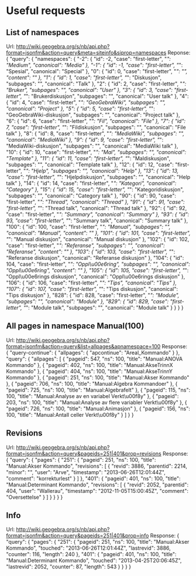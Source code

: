 # Useful requests

## List of namespaces
Url: http://wiki.geogebra.org/s/nb/api.php?format=jsonfm&action=query&meta=siteinfo&siprop=namespaces
Reponse:
{
    "query": {
        "namespaces": {
            "-2": {
                "id": -2,
                    "case": "first-letter",
                    "*": "Medium",
                    "canonical": "Media"
            },
                "-1": {
                    "id": -1,
                    "case": "first-letter",
                    "*": "Spesial",
                    "canonical": "Special"
                },
                "0": {
                    "id": 0,
                    "case": "first-letter",
                    "*": "",
                    "content": ""
                },
                "1": {
                    "id": 1,
                    "case": "first-letter",
                    "*": "Diskusjon",
                    "subpages": "",
                    "canonical": "Talk"
                },
                "2": {
                    "id": 2,
                    "case": "first-letter",
                    "*": "Bruker",
                    "subpages": "",
                    "canonical": "User"
                },
                "3": {
                    "id": 3,
                    "case": "first-letter",
                    "*": "Brukerdiskusjon",
                    "subpages": "",
                    "canonical": "User talk"
                },
                "4": {
                    "id": 4,
                    "case": "first-letter",
                    "*": "GeoGebraWiki",
                    "subpages": "",
                    "canonical": "Project"
                },
                "5": {
                    "id": 5,
                    "case": "first-letter",
                    "*": "GeoGebraWiki-diskusjon",
                    "subpages": "",
                    "canonical": "Project talk"
                },
                "6": {
                    "id": 6,
                    "case": "first-letter",
                    "*": "Fil",
                    "canonical": "File"
                },
                "7": {
                    "id": 7,
                    "case": "first-letter",
                    "*": "Fildiskusjon",
                    "subpages": "",
                    "canonical": "File talk"
                },
                "8": {
                    "id": 8,
                    "case": "first-letter",
                    "*": "MediaWiki",
                    "subpages": "",
                    "canonical": "MediaWiki"
                },
                "9": {
                    "id": 9,
                    "case": "first-letter",
                    "*": "MediaWiki-diskusjon",
                    "subpages": "",
                    "canonical": "MediaWiki talk"
                },
                "10": {
                    "id": 10,
                    "case": "first-letter",
                    "*": "Mal",
                    "subpages": "",
                    "canonical": "Template"
                },
                "11": {
                    "id": 11,
                    "case": "first-letter",
                    "*": "Maldiskusjon",
                    "subpages": "",
                    "canonical": "Template talk"
                },
                "12": {
                    "id": 12,
                    "case": "first-letter",
                    "*": "Hjelp",
                    "subpages": "",
                    "canonical": "Help"
                },
                "13": {
                    "id": 13,
                    "case": "first-letter",
                    "*": "Hjelpdiskusjon",
                    "subpages": "",
                    "canonical": "Help talk"
                },
                "14": {
                    "id": 14,
                    "case": "first-letter",
                    "*": "Kategori",
                    "canonical": "Category"
                },
                "15": {
                    "id": 15,
                    "case": "first-letter",
                    "*": "Kategoridiskusjon",
                    "subpages": "",
                    "canonical": "Category talk"
                },
                "90": {
                    "id": 90,
                    "case": "first-letter",
                    "*": "Thread",
                    "canonical": "Thread"
                },
                "91": {
                    "id": 91,
                    "case": "first-letter",
                    "*": "Thread talk",
                    "canonical": "Thread talk"
                },
                "92": {
                    "id": 92,
                    "case": "first-letter",
                    "*": "Summary",
                    "canonical": "Summary"
                },
                "93": {
                    "id": 93,
                    "case": "first-letter",
                    "*": "Summary talk",
                    "canonical": "Summary talk"
                },
                "100": {
                    "id": 100,
                    "case": "first-letter",
                    "*": "Manual",
                    "subpages": "",
                    "canonical": "Manual",
                    "content": ""
                },
                "101": {
                    "id": 101,
                    "case": "first-letter",
                    "*": "Manual diskusjon",
                    "canonical": "Manual diskusjon"
                },
                "102": {
                    "id": 102,
                    "case": "first-letter",
                    "*": "Referanse",
                    "subpages": "",
                    "canonical": "Referanse",
                    "content": ""
                },
                "103": {
                    "id": 103,
                    "case": "first-letter",
                    "*": "Referanse diskusjon",
                    "canonical": "Referanse diskusjon"
                },
                "104": {
                    "id": 104,
                    "case": "first-letter",
                    "*": "Oppl\u00e6ring",
                    "subpages": "",
                    "canonical": "Oppl\u00e6ring",
                    "content": ""
                },
                "105": {
                    "id": 105,
                    "case": "first-letter",
                    "*": "Oppl\u00e6rings diskusjon",
                    "canonical": "Oppl\u00e6rings diskusjon"
                },
                "106": {
                    "id": 106,
                    "case": "first-letter",
                    "*": "Tips",
                    "canonical": "Tips"
                },
                "107": {
                    "id": 107,
                    "case": "first-letter",
                    "*": "Tips diskusjon",
                    "canonical": "Tips diskusjon"
                },
                "828": {
                    "id": 828,
                    "case": "first-letter",
                    "*": "Module",
                    "subpages": "",
                    "canonical": "Module"
                },
                "829": {
                    "id": 829,
                    "case": "first-letter",
                    "*": "Module talk",
                    "subpages": "",
                    "canonical": "Module talk"
                }
        }
    }
}

## All pages in namespace Manual(100)
Url: http://wiki.geogebra.org/s/nb/api.php?format=jsonfm&action=query&list=allpages&apnamespace=100
Response:
{
    "query-continue": {
        "allpages": {
            "apcontinue": "Areal_Kommando"
        }
    },
        "query": {
            "allpages": [
            {
                "pageid": 547,
                "ns": 100,
                "title": "Manual:ANOVA Kommando"
            },
            {
                "pageid": 402,
                "ns": 100,
                "title": "Manual:AkseTrinnX Kommando"
            },
            {
                "pageid": 404,
                "ns": 100,
                "title": "Manual:AkseTrinnY Kommando"
            },
            {
                "pageid": 251,
                "ns": 100,
                "title": "Manual:Akser Kommando"
            },
            {
                "pageid": 706,
                "ns": 100,
                "title": "Manual:Algebra Kommandoer"
            },
            {
                "pageid": 725,
                "ns": 100,
                "title": "Manual:Algebrafelt"
            },
            {
                "pageid": 115,
                "ns": 100,
                "title": "Manual:Analyse av en variabel Verkt\u00f8y"
            },
            {
                "pageid": 203,
                "ns": 100,
                "title": "Manual:Analyse av flere variabler Verkt\u00f8y"
            },
            {
                "pageid": 726,
                "ns": 100,
                "title": "Manual:Animasjon"
            },
            {
                "pageid": 156,
                "ns": 100,
                "title": "Manual:Antall celler Verkt\u00f8y"
            }
            ]
        }
}

## Revisions
Url: http://wiki.geogebra.org/s/nb/api.php?format=jsonfm&action=query&pageids=251|401&prop=revisions
Response:
{
    "query": {
        "pages": {
            "251": {
                "pageid": 251,
                    "ns": 100,
                    "title": "Manual:Akser Kommando",
                    "revisions": [
                    {
                        "revid": 3886,
                        "parentid": 2214,
                        "minor": "",
                        "user": "Arve",
                        "timestamp": "2013-06-26T12:01:44Z",
                        "comment": "korrekturlest"
                    }
                ]
            },
                "401": {
                    "pageid": 401,
                    "ns": 100,
                    "title": "Manual:Determinant Kommando",
                    "revisions": [
                    {
                        "revid": 2052,
                        "parentid": 404,
                        "user": "Wallerau",
                        "timestamp": "2012-11-05T15:00:45Z",
                        "comment": "Oversettelse"
                    }
                    ]
                }
        }
    }
}

## Info
Url: http://wiki.geogebra.org/s/nb/api.php?format=jsonfm&action=query&pageids=251|401&prop=info
Response:
{
    "query": {
        "pages": {
            "251": {
                "pageid": 251,
                    "ns": 100,
                    "title": "Manual:Akser Kommando",
                    "touched": "2013-06-26T12:01:44Z",
                    "lastrevid": 3886,
                    "counter": 116,
                    "length": 240
            },
                "401": {
                    "pageid": 401,
                    "ns": 100,
                    "title": "Manual:Determinant Kommando",
                    "touched": "2013-04-25T20:06:45Z",
                    "lastrevid": 2052,
                    "counter": 87,
                    "length": 543
                }
        }
    }
}

